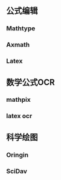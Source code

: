 ## 公式编辑

### Mathtype

### Axmath

### Latex

## 数学公式OCR

### mathpix

### latex ocr

## 科学绘图

### Oringin

### SciDav 